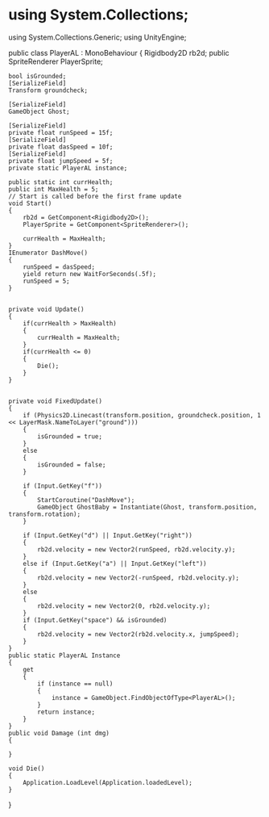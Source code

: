 # using System.Collections;
using System.Collections.Generic;
using UnityEngine;

public class PlayerAL : MonoBehaviour
{
    Rigidbody2D rb2d;
    public SpriteRenderer PlayerSprite;

    bool isGrounded;
    [SerializeField]
    Transform groundcheck;

    [SerializeField]
    GameObject Ghost;

    [SerializeField]
    private float runSpeed = 15f;
    [SerializeField]
    private float dasSpeed = 10f;
    [SerializeField]
    private float jumpSpeed = 5f;
    private static PlayerAL instance;

    public static int currHealth;
    public int MaxHealth = 5;
    // Start is called before the first frame update
    void Start()
    {
        rb2d = GetComponent<Rigidbody2D>();
        PlayerSprite = GetComponent<SpriteRenderer>();

        currHealth = MaxHealth;
    }
    IEnumerator DashMove()
    {
        runSpeed = dasSpeed;
        yield return new WaitForSeconds(.5f);
        runSpeed = 5;
    }


    private void Update()
    {
        if(currHealth > MaxHealth)
        {
            currHealth = MaxHealth;
        }
        if(currHealth <= 0)
        {
            Die();
        }
    }


    private void FixedUpdate()
    {
        if (Physics2D.Linecast(transform.position, groundcheck.position, 1 << LayerMask.NameToLayer("ground")))
        {
            isGrounded = true;
        }
        else
        {
            isGrounded = false;
        }

        if (Input.GetKey("f"))
        {
            StartCoroutine("DashMove");
            GameObject GhostBaby = Instantiate(Ghost, transform.position, transform.rotation);
        }

        if (Input.GetKey("d") || Input.GetKey("right"))
        {
            rb2d.velocity = new Vector2(runSpeed, rb2d.velocity.y);
        }
        else if (Input.GetKey("a") || Input.GetKey("left"))
        {
            rb2d.velocity = new Vector2(-runSpeed, rb2d.velocity.y);
        }
        else
        {
            rb2d.velocity = new Vector2(0, rb2d.velocity.y);
        }
        if (Input.GetKey("space") && isGrounded)
        {
            rb2d.velocity = new Vector2(rb2d.velocity.x, jumpSpeed);
        }
    }
    public static PlayerAL Instance
    {
        get
        {
            if (instance == null)
            {
                instance = GameObject.FindObjectOfType<PlayerAL>();
            }
            return instance;
        }
    }
    public void Damage (int dmg)
    {

    }

    void Die()
    {
        Application.LoadLevel(Application.loadedLevel);
    }
}
